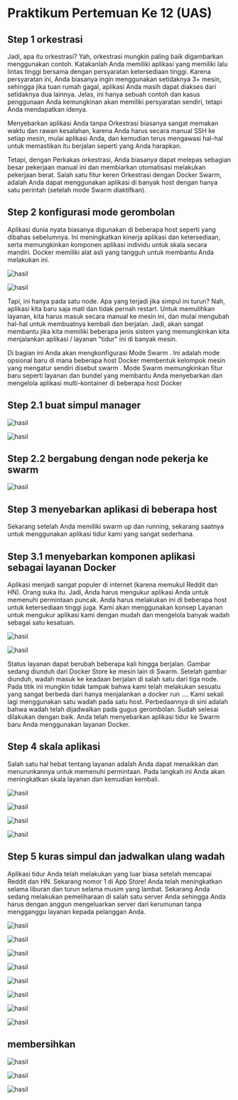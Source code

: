 # Praktikum Pertemuan Ke 12 (UAS)

## Step 1 orkestrasi

Jadi, apa itu orkestrasi? Yah, orkestrasi mungkin paling baik digambarkan menggunakan contoh. Katakanlah Anda memiliki aplikasi yang memiliki lalu lintas tinggi bersama dengan persyaratan ketersediaan tinggi. Karena persyaratan ini, Anda biasanya ingin menggunakan setidaknya 3+ mesin, sehingga jika tuan rumah gagal, aplikasi Anda masih dapat diakses dari setidaknya dua lainnya. Jelas, ini hanya sebuah contoh dan kasus penggunaan Anda kemungkinan akan memiliki persyaratan sendiri, tetapi Anda mendapatkan idenya.

Menyebarkan aplikasi Anda tanpa Orkestrasi biasanya sangat memakan waktu dan rawan kesalahan, karena Anda harus secara manual SSH ke setiap mesin, mulai aplikasi Anda, dan kemudian terus mengawasi hal-hal untuk memastikan itu berjalan seperti yang Anda harapkan.

Tetapi, dengan Perkakas orkestrasi, Anda biasanya dapat melepas sebagian besar pekerjaan manual ini dan membiarkan otomatisasi melakukan pekerjaan berat. Salah satu fitur keren Orkestrasi dengan Docker Swarm, adalah Anda dapat menggunakan aplikasi di banyak host dengan hanya satu perintah (setelah mode Swarm diaktifkan).

## Step 2 konfigurasi mode gerombolan

Aplikasi dunia nyata biasanya digunakan di beberapa host seperti yang dibahas sebelumnya. Ini meningkatkan kinerja aplikasi dan ketersediaan, serta memungkinkan komponen aplikasi individu untuk skala secara mandiri. Docker memiliki alat asli yang tangguh untuk membantu Anda melakukan ini.

![hasil](https://github.com/azizandika/tekn-cloud-computing/blob/master/minggu_12/gambar%201.png)

![hasil](https://github.com/azizandika/tekn-cloud-computing/blob/master/minggu_12/gambar%201.png)

Tapi, ini hanya pada satu node. Apa yang terjadi jika simpul ini turun? Nah, aplikasi kita baru saja mati dan tidak pernah restart. Untuk memulihkan layanan, kita harus masuk secara manual ke mesin ini, dan mulai mengubah hal-hal untuk membuatnya kembali dan berjalan. Jadi, akan sangat membantu jika kita memiliki beberapa jenis sistem yang memungkinkan kita menjalankan aplikasi / layanan "tidur" ini di banyak mesin.

Di bagian ini Anda akan mengkonfigurasi Mode Swarm . Ini adalah mode opsional baru di mana beberapa host Docker membentuk kelompok mesin yang mengatur sendiri disebut swarm . Mode Swarm memungkinkan fitur baru seperti layanan dan bundel yang membantu Anda menyebarkan dan mengelola aplikasi multi-kontainer di beberapa host Docker

## Step 2.1 buat simpul manager

![hasil](https://github.com/azizandika/tekn-cloud-computing/blob/master/minggu_12/gambar%203.png)

![hasil](https://github.com/azizandika/tekn-cloud-computing/blob/master/minggu_12/gambar%204.png)

## Step 2.2 bergabung dengan node pekerja ke swarm

![hasil](https://github.com/azizandika/tekn-cloud-computing/blob/master/minggu_12/gambar%205.png)

## Step 3 menyebarkan aplikasi di beberapa host

Sekarang setelah Anda memiliki swarm up dan running, sekarang saatnya untuk menggunakan aplikasi tidur kami yang sangat sederhana.

## Step 3.1 menyebarkan komponen aplikasi sebagai layanan Docker

Aplikasi menjadi sangat populer di internet (karena memukul Reddit dan HN). Orang suka itu. Jadi, Anda harus mengukur aplikasi Anda untuk memenuhi permintaan puncak. Anda harus melakukan ini di beberapa host untuk ketersediaan tinggi juga. Kami akan menggunakan konsep Layanan untuk mengukur aplikasi kami dengan mudah dan mengelola banyak wadah sebagai satu kesatuan.

![hasil](https://github.com/azizandika/tekn-cloud-computing/blob/master/minggu_12/gambar%207.png)

![hasil](https://github.com/azizandika/tekn-cloud-computing/blob/master/minggu_12/gambar%206.png)

Status layanan dapat berubah beberapa kali hingga berjalan. Gambar sedang diunduh dari Docker Store ke mesin lain di Swarm. Setelah gambar diunduh, wadah masuk ke keadaan berjalan di salah satu dari tiga node. Pada titik ini mungkin tidak tampak bahwa kami telah melakukan sesuatu yang sangat berbeda dari hanya menjalankan a docker run .... Kami sekali lagi menggunakan satu wadah pada satu host. Perbedaannya di sini adalah bahwa wadah telah dijadwalkan pada gugus gerombolan. Sudah selesai dilakukan dengan baik. Anda telah menyebarkan aplikasi tidur ke Swarm baru Anda menggunakan layanan Docker.

## Step 4 skala aplikasi

Salah satu hal hebat tentang layanan adalah Anda dapat menaikkan dan menurunkannya untuk memenuhi permintaan. Pada langkah ini Anda akan meningkatkan skala layanan dan kemudian kembali.

![hasil](https://github.com/azizandika/tekn-cloud-computing/blob/master/minggu_12/gambar%208.png)

![hasil](https://github.com/azizandika/tekn-cloud-computing/blob/master/minggu_12/gambar%209.png)

![hasil](https://github.com/azizandika/tekn-cloud-computing/blob/master/minggu_12/gambar%2010.png)

![hasil](https://github.com/azizandika/tekn-cloud-computing/blob/master/minggu_12/gambar%2011.png)

## Step 5 kuras simpul dan jadwalkan ulang wadah

Aplikasi tidur Anda telah melakukan yang luar biasa setelah mencapai Reddit dan HN. Sekarang nomor 1 di App Store! Anda telah meningkatkan selama liburan dan turun selama musim yang lambat. Sekarang Anda sedang melakukan pemeliharaan di salah satu server Anda sehingga Anda harus dengan anggun mengeluarkan server dari kerumunan tanpa mengganggu layanan kepada pelanggan Anda.

![hasil](https://github.com/azizandika/tekn-cloud-computing/blob/master/minggu_12/gambar%2012.png)

![hasil](https://github.com/azizandika/tekn-cloud-computing/blob/master/minggu_12/gambar%2013.png)

![hasil](https://github.com/azizandika/tekn-cloud-computing/blob/master/minggu_12/gambar%2014.png)

![hasil](https://github.com/azizandika/tekn-cloud-computing/blob/master/minggu_12/gambar%2015.png)

![hasil](https://github.com/azizandika/tekn-cloud-computing/blob/master/minggu_12/gambar%2016.png)

![hasil](https://github.com/azizandika/tekn-cloud-computing/blob/master/minggu_12/gambar%2017.png)

![hasil](https://github.com/azizandika/tekn-cloud-computing/blob/master/minggu_12/gambar%2018.png)

![hasil](https://github.com/azizandika/tekn-cloud-computing/blob/master/minggu_12/gambar%2018.png)

## membersihkan

![hasil](https://github.com/azizandika/tekn-cloud-computing/blob/master/minggu_12/gambar%2019.png)

![hasil](https://github.com/azizandika/tekn-cloud-computing/blob/master/minggu_12/gambar%2020.png)

![hasil](https://github.com/azizandika/tekn-cloud-computing/blob/master/minggu_12/gambar%2021.png)



